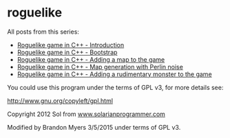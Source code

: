 roguelike
=========

All posts from this series:

* [Roguelike game in C++ - Introduction](http://solarianprogrammer.com/2012/07/12/roguelike-game-cpp-11-part-0/)
* [Roguelike game in C++ - Bootstrap](http://solarianprogrammer.com/2012/07/12/roguelike-game-cpp-11-part-1/)
* [Roguelike game in C++ - Adding a map to the game](http://solarianprogrammer.com/2012/07/16/roguelike-game-cpp-11-part-2/)
* [Roguelike game in C++ - Map generation with Perlin noise](http://solarianprogrammer.com/2012/07/25/roguelike-game-cpp-11-part-3/)
* [Roguelike game in C++ - Adding a rudimentary monster to the game](http://solarianprogrammer.com/2012/08/01/roguelike-game-cpp-11-part-4/)

You could use this program under the terms of GPL v3, for more details see:

http://www.gnu.org/copyleft/gpl.html

Copyright 2012 Sol from www.solarianprogrammer.com

Modified by Brandon Myers 3/5/2015 under terms of GPL v3.

